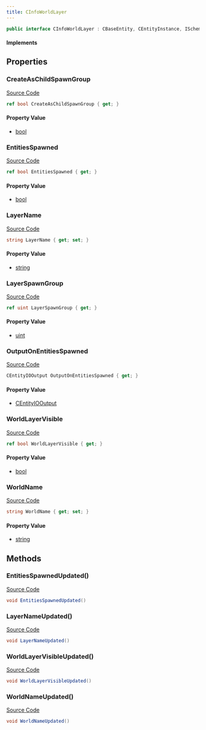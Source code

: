 ```yaml
---
title: CInfoWorldLayer
---
```


```csharp
public interface CInfoWorldLayer : CBaseEntity, CEntityInstance, ISchemaClass<CEntityInstance>, ISchemaClass<CBaseEntity>, ISchemaClass<CInfoWorldLayer>, ISchemaField, ISchemaClass, INativeHandle
```

#### Implements

## Properties

### CreateAsChildSpawnGroup

[Source Code](https://github.com/swiftly-solution/swiftlys2/blob/main/managed/src/SwiftlyS2.Generated/Schemas/Interfaces/CInfoWorldLayer.cs#L27)

```csharp
ref bool CreateAsChildSpawnGroup { get; }
```

#### Property Value

- [bool](https://learn.microsoft.com/dotnet/api/system.boolean)

### EntitiesSpawned

[Source Code](https://github.com/swiftly-solution/swiftlys2/blob/main/managed/src/SwiftlyS2.Generated/Schemas/Interfaces/CInfoWorldLayer.cs#L25)

```csharp
ref bool EntitiesSpawned { get; }
```

#### Property Value

- [bool](https://learn.microsoft.com/dotnet/api/system.boolean)

### LayerName

[Source Code](https://github.com/swiftly-solution/swiftlys2/blob/main/managed/src/SwiftlyS2.Generated/Schemas/Interfaces/CInfoWorldLayer.cs#L21)

```csharp
string LayerName { get; set; }
```

#### Property Value

- [string](https://learn.microsoft.com/dotnet/api/system.string)

### LayerSpawnGroup

[Source Code](https://github.com/swiftly-solution/swiftlys2/blob/main/managed/src/SwiftlyS2.Generated/Schemas/Interfaces/CInfoWorldLayer.cs#L29)

```csharp
ref uint LayerSpawnGroup { get; }
```

#### Property Value

- [uint](https://learn.microsoft.com/dotnet/api/system.uint32)

### OutputOnEntitiesSpawned

[Source Code](https://github.com/swiftly-solution/swiftlys2/blob/main/managed/src/SwiftlyS2.Generated/Schemas/Interfaces/CInfoWorldLayer.cs#L17)

```csharp
CEntityIOOutput OutputOnEntitiesSpawned { get; }
```

#### Property Value

- [CEntityIOOutput](/docs/api/shared/schemadefinitions/centityiooutput)

### WorldLayerVisible

[Source Code](https://github.com/swiftly-solution/swiftlys2/blob/main/managed/src/SwiftlyS2.Generated/Schemas/Interfaces/CInfoWorldLayer.cs#L23)

```csharp
ref bool WorldLayerVisible { get; }
```

#### Property Value

- [bool](https://learn.microsoft.com/dotnet/api/system.boolean)

### WorldName

[Source Code](https://github.com/swiftly-solution/swiftlys2/blob/main/managed/src/SwiftlyS2.Generated/Schemas/Interfaces/CInfoWorldLayer.cs#L19)

```csharp
string WorldName { get; set; }
```

#### Property Value

- [string](https://learn.microsoft.com/dotnet/api/system.string)

## Methods

### EntitiesSpawnedUpdated()

[Source Code](https://github.com/swiftly-solution/swiftlys2/blob/main/managed/src/SwiftlyS2.Generated/Schemas/Interfaces/CInfoWorldLayer.cs#L34)

```csharp
void EntitiesSpawnedUpdated()
```

### LayerNameUpdated()

[Source Code](https://github.com/swiftly-solution/swiftlys2/blob/main/managed/src/SwiftlyS2.Generated/Schemas/Interfaces/CInfoWorldLayer.cs#L32)

```csharp
void LayerNameUpdated()
```

### WorldLayerVisibleUpdated()

[Source Code](https://github.com/swiftly-solution/swiftlys2/blob/main/managed/src/SwiftlyS2.Generated/Schemas/Interfaces/CInfoWorldLayer.cs#L33)

```csharp
void WorldLayerVisibleUpdated()
```

### WorldNameUpdated()

[Source Code](https://github.com/swiftly-solution/swiftlys2/blob/main/managed/src/SwiftlyS2.Generated/Schemas/Interfaces/CInfoWorldLayer.cs#L31)

```csharp
void WorldNameUpdated()
```

